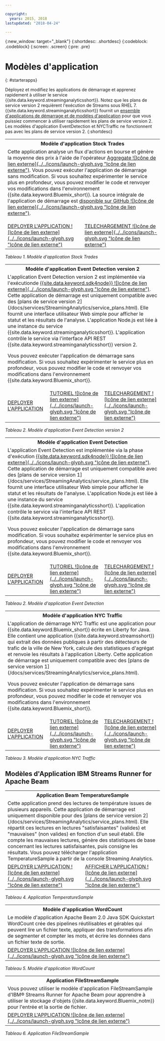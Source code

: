 ```yaml
---

copyright:
  years: 2015, 2018
lastupdated: "2018-04-24"

---
```


<!-- Attribute definitions -->
{:new_window: target="_blank"}
{:shortdesc: .shortdesc}
{:codeblock: .codeblock}
{:screen: .screen}
{:pre: .pre}

# Modèles d'application
{: #starterapps}

Déployez et modifiez les applications de démarrage et apprenez rapidement à utiliser le service {{site.data.keyword.streaminganalyticsshort}}. Notez que les plans de service version 2 requièrent l'exécution de Streams sous RHEL 7. {{site.data.keyword.streaminganalyticsshort}} fournit un [ensemble d'applications de démarrage et de modèles d'application](https://developer.ibm.com/streamsdev/docs/starter-sample-apps-v2-plans/) pour que vous puissiez commencer à utiliser rapidement les plans de service version 2. Les modèles d'application EventDetection et NYCTraffic ne fonctionnent pas avec les plans de service version 2.
{:shortdesc}


<table summary="La première ligne de ce tableau décrit l'application de démarrage Stock Trades. La deuxième ligne inclut :
1. Dans la première colonne, un lien vers une vidéo expliquant comment déployer l'application de démarrage Stock Trades. 2. Dans la deuxième colonne, un lien permettant de télécharger directement l'application de démarrage Stock Trades.
">
  <tr>
    <th colspan="3">Modèle d'application Stock Trades<br></th>
  </tr>
  <tr>
    <td colspan="3">Cette application analyse un flux d'actions en bourse et génère la moyenne des prix à l'aide de l'opérateur <a href="https://www.ibm.com/support/knowledgecenter/SSCRJU_4.2.1/com.ibm.streams.toolkits.doc/spldoc/dita/tk$spl/op$spl.relational$Aggregate.html">Aggregate ![Icône de lien externe](../../icons/launch-glyph.svg "Icône de lien externe")</a>.
Vous pouvez exécuter l'application de démarrage sans modification. Si vous souhaitez expérimenter le service plus en profondeur, vous pouvez modifier le code et renvoyer vos modifications dans l'environnement {{site.data.keyword.Bluemix_short}}. La source intégrale de l'application de démarrage est <a href="https://github.com/IBMStreams/samples/tree/master/QuickStart/TradesApp">disponible sur GitHub ![Icône de lien externe](../../icons/launch-glyph.svg "Icône de lien externe")</a>.</p>
</td>
  </tr>
  <tr>
    <td><a href="https://developer.ibm.com/streamsdev/videos/getting-started-streaming-analytics-service-using-trades-starter-application/" target="_blank">DEPLOYER L'APPLICATION ![Icône de lien externe](../../icons/launch-glyph.svg "Icône de lien externe")</a><br></td>
    <td><a href="https://github.com/IBMStreams/samples/raw/master/QuickStart/TradesApp/starterApp/StockTradesStarterApp.sab" target="_blank">TELECHARGEMENT ![Icône de lien externe](../../icons/launch-glyph.svg "Icône de lien externe")</a></td>
  </tr>
</table>

*Tableau 1. Modèle d'application Stock Trades*


<table summary="Ce tableau décrit, sur la première ligne, le modèle d'application Event Detection version 2. Il inclut les éléments suivants sur la deuxième ligne :
1. Dans la première colonne, un lien vers les instructions de déploiement de l'application de démarrage Event Detection version 2. 2. Dans la deuxième colonne, un lien vers des tutoriels expliquant comment utiliser l'application de démarrage Event Detection. 3. Dans la troisième colonne, un lien permettant de télécharger directement l'application de démarrage Event Detection.
 ">
  <tr>
    <th colspan="3">Modèle d'application Event Detection version 2<br></th>
  </tr>
  <tr>
    <td colspan="3">L'application Event Detection version 2 est implémentée via l'exécutionde <a href="https://console.ng.bluemix.net/catalog/starters/sdk-for-nodejs/?cm_mmc=dw-_-bluemix-_-ba-bluemix-detect-complex-events-from-data-stream-trs-_-article">{{site.data.keyword.sdk4node}} ![Icône de lien externe](../../icons/launch-glyph.svg "Icône de lien externe")</a>. Cette application de démarrage est uniquement compatible avec des [plans de service version 2](/docs/services/StreamingAnalytics/service_plans.html).
Elle fournit une interface utilisateur Web simple pour afficher le statut et les résultats de l'analyse.
L'application Node.js est liée à une instance du service {{site.data.keyword.streaminganalyticsshort}}. L'application contrôle le service via l'interface API REST {{site.data.keyword.streaminganalyticsshort}} version 2.
<p>Vous pouvez exécuter l'application de démarrage sans modification.
Si vous souhaitez expérimenter le service plus en profondeur, vous pouvez modifier le code et renvoyer vos modifications dans l'environnement {{site.data.keyword.Bluemix_short}}.</p>
</td>
  </tr>
  <tr>
    <td><a href="/docs/services/StreamingAnalytics/t_starter_app_deploy.html" target="_blank">DEPLOYER L'APPLICATION</a><br></td>
    <td><a href="https://developer.ibm.com/streamsdev/docs/detect-events-with-streams/" target="_blank">TUTORIEL ![Icône de lien externe](../../icons/launch-glyph.svg "Icône de lien externe")</a></td>
    <td><a href="https://streams-github-samples.mybluemix.net/?get=QuickStart/EventDetectionV2" target="_blank">TELECHARGEMENT ![Icône de lien externe](../../icons/launch-glyph.svg "Icône de lien externe")</a></td>
  </tr>
</table>

*Tableau 2. Modèle d'application Event Detection version 2*
<table summary="La première ligne de ce tableau décrit le modèle d'application Event Detection. La deuxième ligne inclut les éléments suivants :
1. Dans la première colonne, un lien vers les instructions de déploiement de l'application de démarrage. 2. Dans la deuxième colonne, un lien vers les tutoriels sur l'utilisation de l'application de démarrage. 3. Dans la troisième colonne, un lien pour le téléchargement direct de l'application de démarrage Event Detection.
">
  <tr>
    <th colspan="3">Modèle d'application Event Detection<br></th>
  </tr>
  <tr>
    <td colspan="3">L'application Event Detection est implémentée via la phase d'exécution <a href="https://console.ng.bluemix.net/catalog/starters/sdk-for-nodejs/?cm_mmc=dw-_-bluemix-_-ba-bluemix-detect-complex-events-from-data-stream-trs-_-article">{{site.data.keyword.sdk4node}} ![Icône de lien externe](../../icons/launch-glyph.svg "Icône de lien externe")</a>.
Cette application de démarrage est uniquement compatible avec des [plans de service version 1](/docs/services/StreamingAnalytics/service_plans.html). Elle fournit une interface utilisateur Web simple pour afficher le statut et les résultats de l'analyse.
L'application Node.js est liée à une instance du service {{site.data.keyword.streaminganalyticsshort}}. L'application contrôle le service via l'interface API REST {{site.data.keyword.streaminganalyticsshort}}.
<p>Vous pouvez exécuter l'application de démarrage sans modification.
Si vous souhaitez expérimenter le service plus en profondeur, vous pouvez modifier le code et renvoyer vos modifications dans l'environnement {{site.data.keyword.Bluemix_short}}.</p>
</td>
  </tr>
  <tr>
    <td><a href="/docs/services/StreamingAnalytics/t_starter_app_deploy.html" target="_blank">DEPLOYER L'APPLICATION</a><br></td>
    <td><a href="https://developer.ibm.com/streamsdev/docs/detect-events-with-streams/" target="_blank">TUTORIEL ![Icône de lien externe](../../icons/launch-glyph.svg "Icône de lien externe")</a></td>
    <td><a href="https://streams-github-samples.mybluemix.net/?get=QuickStart/EventDetection" target="_blank">TELECHARGEMENT ![Icône de lien externe](../../icons/launch-glyph.svg "Icône de lien externe")</a></td>
  </tr>
</table>

*Tableau 2. Modèle d'application Event Detection*

<table summary="La première ligne de ce tableau décrit le modèle d'application relatif au trafic new-yorkais. La deuxième ligne inclut les éléments suivants :
1. Dans la première colonne, un lien vers les instructions de déploiement du modèle d'application. 2. Dans la deuxième colonne, un lien vers les tutoriels sur l'utilisation du modèle d'application. 3. Dans la troisième colonne, un lien pour le téléchargement direct du modèle d'application relatif au trafic new-yorkais. ">
  <tr>
    <th colspan="3">Modèle d'application NYC Traffic<br></th>
  </tr>
  <tr>
    <td colspan="3">L'application de démarrage NYC Traffic est une application pour {{site.data.keyword.Bluemix_short}} écrite en Liberty for Java. Elle contient une application {{site.data.keyword.streamsshort}} qui extrait des données publiques à partir des détecteurs de trafic de la ville de New York, calcule des statistiques d'agrégat et renvoie les résultats à l'application Liberty. Cette application de démarrage est uniquement compatible avec des [plans de service version 1](/docs/services/StreamingAnalytics/service_plans.html). <p>Vous pouvez exécuter l'application de démarrage sans modification. Si vous souhaitez expérimenter le service plus en profondeur, vous pouvez modifier le code et renvoyer vos modifications dans l'environnement {{site.data.keyword.Bluemix_short}}.</p>
</td>
  </tr>
  <tr>
    <td><a href="/docs/services/StreamingAnalytics/t_starter_app_deploy.html" target="_blank">DEPLOYER L'APPLICATION</a><br></td>
    <td><a href="https://developer.ibm.com/streamsdev/docs/bluemix-streaming-analytics-starter-application/" target="_blank">TUTORIEL ![Icône de lien externe](../../icons/launch-glyph.svg "Icône de lien externe")</a></td>
    <td><a href="https://streams-github-samples.mybluemix.net/?get=QuickStart/NYCTraffic" target="_blank">TELECHARGEMENT ![Icône de lien externe](../../icons/launch-glyph.svg "Icône de lien externe")</a></td>
  </tr>
</table>

*Tableau 3. Modèle d'application NYC Traffic*

## Modèles d'Application IBM Streams Runner for Apache Beam

<table summary="La première ligne de ce tableau décrit l'application Beam TemperatureSample. La seconde ligne du tableau inclut un lien menant vers un tutoriel expliquant comment déployer l'application Beam TemperatureSample.
">
  <tr>
    <th colspan="3">Application Beam TemperatureSample<br></th>
  </tr>
  <tr>
    <td colspan="3">Cette application prend des lectures de température issues de plusieurs appareils. Cette application de démarrage est uniquement disponible pour des [plans de service version 2](/docs/services/StreamingAnalytics/service_plans.html).
Elle répartit ces lectures en lectures "satisfaisantes" (valides) et "mauvaises" (non valides) en fonction d'un seuil établi. Elle compte les mauvaises lectures, génère des statistiques de base concernant les lectures satisfaisantes, puis consigne les résultats. Vous pouvez télécharger l'application TemperatureSample à partir de la console Streaming Analytics.
</td>
  </tr>
  <tr>
    <td><a href="https://ibmstreams.github.io/streamsx.documentation/docs/beamrunner/beamrunner-3-sample/#running-the-temperaturesample-application" target="_blank">DEPLOYER L'APPLICATION ![Icône de lien externe](../../icons/launch-glyph.svg "Icône de lien externe")</a><br></td>
    <td><a href="https://ibmstreams.github.io/streamsx.documentation/docs/beamrunner/beamrunner-3-sample/#viewing-the-running-application" target="_blank">AFFICHER L'APPLICATION ![Icône de lien externe](../../icons/launch-glyph.svg "Icône de lien externe")</a></td>
  </tr>
</table>

*Tableau 4. Application TemperatureSample*

<table summary="La première ligne de ce tableau décrit le modèle d'application Beam WordCount. La seconde ligne du tableau inclut un lien menant à un tutoriel indiquant comment déployer le modèle d'application WordCount.
">
  <tr>
    <th colspan="3">Modèle d'application WordCount<br></th>
  </tr>
  <tr>
    <td colspan="3">Le modèle d'application Apache Beam 2.0 Java SDK Quickstart WordCount crée des pipelines réutilisables et gérables qui peuvent lire un fichier texte, appliquer des transformations afin de segmenter et compter les mots, et écrire les données dans un fichier texte de sortie.
</td>
  </tr>
  <tr>
    <td><a href="https://ibmstreams.github.io/streamsx.documentation/docs/beamrunner/beamrunner-3b-wordcount/" target="_blank">DEPLOYER L'APPLICATION ![Icône de lien externe](../../icons/launch-glyph.svg "Icône de lien externe")</a><br></td>
  </tr>
</table>

*Tableau 5. Modèle d'application WordCount*

<table summary="La première ligne de ce tableau décrit le modèle d'application FileStreamSample. La deuxième ligne inclut un lien vers un tutoriel expliquant comment déployer l'application FileStreamSample.
">
  <tr>
    <th colspan="3">Application FileStreamSample<br></th>
  </tr>
  <tr>
    <td colspan="3">Vous pouvez utiliser le modèle d'application FileStreamSample d'IBM® Streams Runner for Apache Beam pour apprendre à utiliser le stockage d'objets {{site.data.keyword.Bluemix_notm}} pour l'entrée et la sortie de fichier.
</td>
  </tr>
  <tr>
    <td><a href="https://ibmstreams.github.io/streamsx.documentation/docs/beamrunner/beamrunner-5b-objstor/" target="_blank">DEPLOYER L'APPLICATION ![Icône de lien externe](../../icons/launch-glyph.svg "Icône de lien externe")</a><br></td>
  </tr>
</table>

*Tableau 6. Application FileStreamSample*
